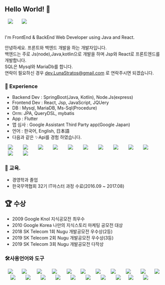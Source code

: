 ## Hello World! 👋

<div>
<img src="https://img.shields.io/badge/LunaStratos@gmail.com-EA4335?style=flat-square&logo=Gmail&logoColor=white" style="height : auto; margin-left : 10px; margin-right : 10px;"/>&nbsp;
<a href=""><img src="https://img.shields.io/badge/LunaStratos-1DA1F2?style=flat-square&logo=Twitter&logoColor=white" style="height : auto; margin-left : 10px; margin-right : 10px;"/></a>&nbsp;
</div>

<br>I'm FrontEnd & BackEnd Web Developer using Java and React.

안녕하세요. 프론트와 백엔드 개발을 하는 개발자입니다.
<br>백엔드는 주로 Js(node),Java,kotlin으로 개발을 하며 Jsp와 React로 프론트엔드를 개발합니다.
<br>SQL은 Mysql와 MariaDb를 합니다.
<br>연락이 필요하신 경우 dev.LunaStratos@gmail.com 로 연락주시면 되겠습니다. 


### 🧪 Experience

- Backend Dev : SpringBoot(Java, Kotlin), Node.Js(express)
- Frontend Dev : React, Jsp, JavaScript, JQUery
- DB : Mysql, MariaDB, Ms-Sql(Procedure)
- Orm: JPA, QueryDSL, mybatis
- App : Flutter
- 앱 심사 : Google Assistant Third Party app(Google Japan)
- 언어 : 한국어, English, 日本語
- 다음과 같은 ✨Api를 경험 하였습니다.

<div>
<img src="https://img.shields.io/badge/Google Map-4285F4?style=flat-square&logo=Google Maps&logoColor=white" style="height : auto; margin-left : 10px; margin-right : 10px;"/>
  </a>&nbsp;
<img src="https://img.shields.io/badge/Naver Map-03C75A?style=flat-square&logo=Naver&logoColor=white" style="height : auto; margin-left : 10px; margin-right : 10px;"/>
</a>&nbsp;
<img src="https://img.shields.io/badge/Mapbox-000000?style=flat-square&logo=Mapbox&logoColor=white" style="height : auto; margin-left : 10px; margin-right : 10px;"/>
</a>&nbsp;
<img src="https://img.shields.io/badge/Clova Chatbot-00C300?style=flat-square&logo=Line&logoColor=white" style="height : auto; margin-left : 10px; margin-right : 10px;"/>
</a>&nbsp;
<img src="https://img.shields.io/badge/Google Assistant-4285F4?style=flat-square&logo=GoogleAssistant&logoColor=white" style="height : auto; margin-left : 10px; margin-right : 10px;"/>
</a>&nbsp;
<img src="https://img.shields.io/badge/Paypal-00457C?style=flat-square&logo=PayPal&logoColor=white" style="height : auto; margin-left : 10px; margin-right : 10px;"/>
</a>&nbsp;
<img src="https://img.shields.io/badge/Korea Weather Api-000000?style=flat-square&logo=&logoColor=white" style="height : auto; margin-left : 10px; margin-right : 10px;"/>
</a>&nbsp;
<img src="https://img.shields.io/badge/Korea Micro Dust Api-000000?style=flat-square&logo=&logoColor=white" style="height : auto; margin-left : 10px; margin-right : 10px;"/>
</a>&nbsp;
<img src="https://img.shields.io/badge/Korea Seoul Metro Api-FF9E0F?style=flat-square&logo=&logoColor=white" style="height : auto; margin-left : 10px; margin-right : 10px;"/>
</a>&nbsp;
<img src="https://img.shields.io/badge/Korea Bus Api-A9225C?style=flat-square&logo=&logoColor=white" style="height : auto; margin-left : 10px; margin-right : 10px;"/>
</a>&nbsp;
<img src="https://img.shields.io/badge/Korea GasStation Price Api-FF9E0F?style=flat-square&logo=&logoColor=white" style="height : auto; margin-left : 10px; margin-right : 10px;"/>
</a>&nbsp;
<img src="https://img.shields.io/badge/Google Health-4285F4?style=flat-square&logo=Google&logoColor=white" style="height : auto; margin-left : 10px; margin-right : 10px;"/>
</a>&nbsp;
</div>

### 🎯 교육. 

 - 경영학과 졸업 
 - 한국무역협회 32기 IT마스터 과정 수료(2016.09 ~ 2017.08)

##  🏆 수상

- 2009 Google Knol 지식공모전 최우수
- 2010 Google Korea 나만의 지식스토리 마케팅 공모전 대상
- 2018 SK Telecom 1회 Nugu 개발공모전 우수상(2등)
- 2019 SK Telecom 2회 Nugu 개발공모전 우수상(3등)
- 2019 SK Telecom 3회 Nugu 개발공모전 다작상


### 🛠사용언어와 도구

<div>
<img src="https://img.shields.io/badge/Java-007396?style=flat-square&logo=openjdk&logoColor=white" style="height : auto; margin-left : 10px; margin-right : 10px;"/></a>&nbsp;
<img src="https://img.shields.io/badge/Python-3776AB?style=flat-square&logo=Python&logoColor=white" style="height : auto; margin-left : 10px; margin-right : 10px;"/>
</a>&nbsp;
<img src="https://img.shields.io/badge/Kotlin-7F52FF?style=flat-square&logo=Kotlin&logoColor=white" style="height : auto; margin-left : 10px; margin-right : 10px;"/>
</a>&nbsp;
<img src="https://img.shields.io/badge/Go-7F52FF?style=flat-square&logo=Go&logoColor=white" style="height : auto; margin-left : 10px; margin-right : 10px;"/>
</a>&nbsp;
<img src="https://img.shields.io/badge/Dart-0175C2?style=flat-square&logo=Dart&logoColor=white" style="height : auto; margin-left : 10px; margin-right : 10px;"/></a>&nbsp;
<img src="https://img.shields.io/badge/SpringBoot-6DB33F?style=flat-square&logo=SpringBoot&logoColor=white" style="height : auto; margin-left : 10px; margin-right : 10px;"/>
</a>&nbsp;
<img src="https://img.shields.io/badge/Express-000000?style=flat-square&logo=Express&logoColor=white" style="height : auto; margin-left : 10px; margin-right : 10px;"/>
</a>&nbsp;
<img src="https://img.shields.io/badge/Node.Js-339933?style=flat-square&logo=Node.js&logoColor=white" style="height : auto; margin-left : 10px; margin-right : 10px;"/>
</a>&nbsp;

<img src="https://img.shields.io/badge/HTML5-E34F26?style=flat-square&logo=HTML5&logoColor=white" style="height : auto; margin-left : 10px; margin-right : 10px;"/>
</a>&nbsp;
<img src="https://img.shields.io/badge/CSS3-1572B6?style=flat-square&logo=CSS3&logoColor=white" style="height : auto; margin-left : 10px; margin-right : 10px;"/></a>&nbsp;
<img src="https://img.shields.io/badge/JavaScript-F7DF1E?style=flat-square&logo=JavaScript&logoColor=white" style="height : auto; margin-left : 10px; margin-right : 10px;"/>
</a>&nbsp;
<img src="https://img.shields.io/badge/React-61DAFB?style=flat-square&logo=React&logoColor=white" style="height : auto; margin-left : 10px; margin-right : 10px;"/>
</a>&nbsp;

<img src="https://img.shields.io/badge/Android-3DDC84?style=flat-square&logo=Android&logoColor=white" style="height : auto; margin-left : 10px; margin-right : 10px;"/>
</a>&nbsp;

<img src="https://img.shields.io/badge/Flutter-02569B?style=flat-square&logo=Flutter&logoColor=white" style="height : auto; margin-left : 10px; margin-right : 10px;"/>
</a>&nbsp;

<img src="https://img.shields.io/badge/MySQL-4479A1?style=flat-square&logo=MySQL&logoColor=white" style="height : auto; margin-left : 10px; margin-right : 10px;"/>
</a>&nbsp;
<img src="https://img.shields.io/badge/MariaDB-003545?style=flat-square&logo=MariaDB&logoColor=white" style="height : auto; margin-left : 10px; margin-right : 10px;"/>
</a>&nbsp;
<img src="https://img.shields.io/badge/Microsoft SQL Server-CC2927?style=flat-square&logo=Microsoft SQL Server&logoColor=white" style="height : auto; margin-left : 10px; margin-right : 10px;"/>
</a>&nbsp;


<img src="https://img.shields.io/badge/Jira-0052CC?style=flat-square&logo=Jira&logoColor=white" style="height : auto; margin-left : 10px; margin-right : 10px;"/>
</a>&nbsp;
<img src="https://img.shields.io/badge/YouTrack-000000?style=flat-square&logo=IntelliJ IDEA&logoColor=white" style="height : auto; margin-left : 10px; margin-right : 10px;"/>
<img src="https://img.shields.io/badge/Google Cloud-4285F4?style=flat-square&logo=Google cloud&logoColor=white" style="height : auto; margin-left : 10px; margin-right : 10px;"/>
</a>&nbsp;
<img src="https://img.shields.io/badge/Thymeleaf-%23005C0F.svg?style=flat-square&logo=Thymeleaf&logoColor=white" style="height : auto; margin-left : 10px; margin-right : 10px;"/>
</a>&nbsp;
